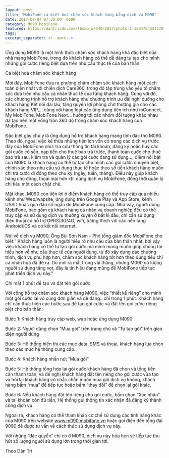 ```yaml
---
layout: post
title: "MobiFone cá biệt hoá chăm sóc khách hàng bằng dịch vụ M090"
date: 2017-09-07 07:30:00 -0600
category: M090 MobiFone
featured: https://dantricdn.com/thumb_w/640/2017/photo-1-1504754324270.jpg
tags: 
excerpt_separator: <!--more-->
---
```


Ứng dụng M090 là một hình thức chăm sóc khách hàng khá đặc biệt của nhà mạng MobiFone, trong đó khách hàng có thể dễ dàng tự tạo cho mình những gói cước riêng biệt dựa trên nhu cầu thực tế của bản thân.

<!--more-->

Cá biệt hoá chăm sóc khách hàng

Mới đây, MobiFone đưa ra phương châm chăm sóc khách hàng một cách toàn diện nhất với chiến dịch Care360, trong đó tập trung vào yếu tố chăm sóc dựa trên nhu cầu cá nhân thực tế của từng khách hàng. Cùng với đó, các chương trình hỗ trợ khách hàng như chương trình ưu đãi nghỉ dưỡng cho khách hàng Kết nối dài lâu, tặng quyền lợi phòng chờ thương gia cho các khách hàng VIP,… cùng với hàng loạt các ứng dụng tiện ích như mConnect, My MobiFone, MobiFone Next… hướng tới các nhóm đối tượng khác nhau đã tạo nên một vòng tròn 360 độ trong chăm sóc khách hàng của MobiFone.

Đặc biệt gây chú ý là ứng dụng hỗ trợ khách hàng mang tính đặc thù M090. Theo đó, ngoài việc kế thừa những tiện ích vốn có trong các dịch vụ trước đây của MobiFone như: tra cứu thông tin tài khoản, đăng ký hoặc huỷ các gói cước có sẵn, nạp tiền cho thuê bao trả trước, thanh toán cước cho thuê bao trả sau, kiểm tra và quản lý các gói cước đang sử dụng…, điểm nổi bật của M090 là khách hàng có thể tự tạo cho mình các gói cước chuyên biệt, chính xác theo nhu cầu sử dụng thực tế hoặc theo số tiền khách hàng muốn chi trả cước di động theo chu kỳ (ngày, tuần, tháng). Điều này giúp khách hàng chủ động, thoải mái hơn khi dùng dịch vụ MobiFone, đồng thởi quản lý chi tiêu một cách chặt chẽ.

Mặt khác, M090 còn tiện lợi ở điểm khách hàng có thể truy cập qua nhiều kênh như Web/wapsite, ứng dụng trên Google Play và App Store, kênh USSD hoặc qua đầu số ngắn do MobiFone cung cấp. Như vậy, người dùng MobiFone, bao gồm cả khách hàng cá nhân và doanh nghiệp đều có thể truy cập và sử dụng dịch vụ thường xuyên ở bất kì đâu, chỉ cần sử dụng điện thoại có hỗ trợ GPRS/3G/4G, wifi, tương thích với các nền tảng Android/iOS và có kết nối internet.

Nói về dịch vụ M090, Ông Bùi Sơn Nam – Phó tổng giám đốc MobiFone cho biết:” Khách hàng luôn là người hiểu rõ nhu cầu của bản thân nhất. bởi vậy việc khách hàng có thể tự tạo gói cước mà mình mong muốn giúp chúng tôi hiểu hơn về nhu cầu thực tế của người dùng, từ đó xây dựng các chương trình, dịch vụ phù hợp hơn, chăm sóc khách hàng tốt hơn theo đúng tiêu chí cá nhân hoá đã đề ra. Dù mới ra mắt trong vài tháng, nhưng M090 có lượng người sử dụng tăng vọt, đây là tín hiệu đáng mừng để MobiFone tiếp tục phát triển dịch vụ này.”

Chỉ mất 1 phút để tạo và đặt tên gói cước

Với cổng hỗ trợ chăm sóc khách hàng M090, việc “thiết kế riêng” cho mình một gói cước lại vô cùng đơn giản và dễ dàng…chỉ trong 1 phút. Khách hàng chỉ cần thực hiện các bước sau để tạo gói cước và đặt tên gói cước riêng biệt cho bản thân:

Bước 1: Khách hàng truy cập web, wap hoặc ứng dụng M090

Bước 2: Người dùng chọn “Mua gói” trên trang chủ và “Tự tạo gói” trên giao diện người dùng

Bước 3: Hệ thống hiển thị các mục data, SMS và thoại, khách hàng lựa chọn theo các mức hệ thống cung cấp.

Bước 4: Khách hàng nhấn nút “Mua gói”

Bước 5: Hệ thống tổng hợp lại gói cước khách hàng đã chọn và tổng tiền cần thanh toán, và đề nghị khách hàng đặt tên riêng cho gói cước vừa tạo và hỏi lại khách hàng có chắc chắn muốn mua gói dịch vụ không, khách hàng bấm “mua” để tiếp tục hoặc bấm “thay đổi” để chọn lại gói khác.

Bước 6: Nếu khách hàng đặt tên riêng cho gói cước, bấm chọn “Xác nhận” và tài khoản còn đủ tiền, Hệ thống gửi thông tin xác nhận đã đăng ký thành công dịch vụ

Ngoài ra, khách hàng có thể tham khảo cơ chế sử dụng các tính năng khác của M090 trên website www.m090.mobifone.vn hoặc gọi điện đến tổng đài 9090 để được tư vấn về cách thức sử dụng dịch vụ này.

Với những “đặc quyền” chỉ có ở M090, dịch vụ này hứa hẹn sẽ tiếp tục thu hút số lượng người sử dụng lớn trong thời gian tới.

Theo Dân Trí